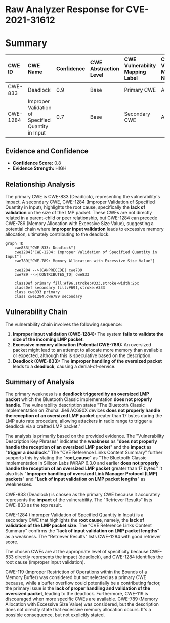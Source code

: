 # Raw Analyzer Response for CVE-2021-31612

# Summary
| CWE ID  | CWE Name                                                      | Confidence | CWE Abstraction Level | CWE Vulnerability Mapping Label | CWE-Vulnerability Mapping Notes |
| :------- | :------------------------------------------------------------ | :--------- | :---------------------- | :------------------------------ | :------------------------------ |
| CWE-833  | Deadlock                                                      | 0.9        | Base                    | Primary CWE                     | Allowed                       |
| CWE-1284 | Improper Validation of Specified Quantity in Input          | 0.7        | Base                    | Secondary CWE                   | Allowed                       |

## Evidence and Confidence

*   **Confidence Score:** 0.8
*   **Evidence Strength:** HIGH

## Relationship Analysis
The primary CWE is CWE-833 (Deadlock), representing the vulnerability's impact. A secondary CWE, CWE-1284 (Improper Validation of Specified Quantity in Input), highlights the root cause, specifically the **lack of validation** on the size of the LMP packet. These CWEs are not directly related in a parent-child or peer relationship, but CWE-1284 can precede CWE-789 (Memory Allocation with Excessive Size Value), suggesting a potential chain where **improper input validation** leads to excessive memory allocation, ultimately contributing to the deadlock.

```mermaid
graph TD
    cwe833["CWE-833: Deadlock"]
    cwe1284["CWE-1284: Improper Validation of Specified Quantity in Input"]
    cwe789["CWE-789: Memory Allocation with Excessive Size Value"]

    cwe1284 -->|CANPRECEDE| cwe789
    cwe789 -->|CONTRIBUTES_TO| cwe833

    classDef primary fill:#f96,stroke:#333,stroke-width:2px
    classDef secondary fill:#69f,stroke:#333
    class cwe833 primary
    class cwe1284,cwe789 secondary
```

## Vulnerability Chain
The vulnerability chain involves the following sequence:
1.  **Improper input validation (CWE-1284):** The system **fails to validate the size of the incoming LMP packet**.
2.  **Excessive memory allocation (Potential CWE-789):** An oversized packet might lead to an attempt to allocate more memory than available or expected, although this is speculative based on the description.
3.  **Deadlock (CWE-833):** The **improper handling of the oversized packet** leads to a **deadlock**, causing a denial-of-service.

## Summary of Analysis
The primary weakness is a **deadlock triggered by an oversized LMP packet** which the Bluetooth Classic implementation **does not properly handle**. The vulnerability description states "The Bluetooth Classic implementation on Zhuhai Jieli AC690X devices **does not properly handle the reception of an oversized LMP packet** greater than 17 bytes during the LMP auto rate procedure, allowing attackers in radio range to trigger a deadlock via a crafted LMP packet."

The analysis is primarily based on the provided evidence. The "Vulnerability Description Key Phrases" indicates the **weakness** as "**does not properly handle the reception of an oversized LMP packet**" and the **impact** as "**trigger a deadlock**." The "CVE Reference Links Content Summary" further supports this by stating the "**root_cause**" as "The Bluetooth Classic implementation in Silicon Labs iWRAP 6.3.0 and earlier **does not properly handle the reception of an oversized LMP packet** greater than 17 bytes." It also lists "**Improper handling of oversized Link Manager Protocol (LMP) packets**" and "**Lack of input validation on LMP packet lengths**" as weaknesses.

CWE-833 (Deadlock) is chosen as the primary CWE because it accurately represents the **impact** of the vulnerability. The "Retriever Results" lists CWE-833 as the top result.

CWE-1284 (Improper Validation of Specified Quantity in Input) is a secondary CWE that highlights the **root cause**, namely, the **lack of validation of the LMP packet size**. The "CVE Reference Links Content Summary" confirms the "**lack of input validation on LMP packet lengths**" as a weakness. The "Retriever Results" lists CWE-1284 with good retriever score.

The chosen CWEs are at the appropriate level of specificity because CWE-833 directly represents the impact (deadlock), and CWE-1284 identifies the root cause (improper input validation).

CWE-119 (Improper Restriction of Operations within the Bounds of a Memory Buffer) was considered but not selected as a primary CWE because, while a buffer overflow could potentially be a contributing factor, the primary issue is the **lack of proper handling and validation of the oversized packet**, leading to the deadlock. Furthermore, CWE-119 is discouraged when more specific CWEs are available. CWE-789 (Memory Allocation with Excessive Size Value) was considered, but the description does not directly state that excessive memory allocation occurs. It's a possible consequence, but not explicitly stated.